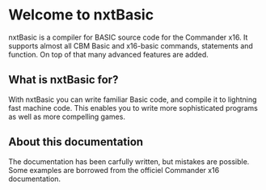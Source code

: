 # Welcome to nxtBasic

nxtBasic is a compiler for BASIC source code for the Commander x16. It supports almost all CBM Basic and x16-basic commands, statements and function. On top of that many advanced features are added.

## What is nxtBasic for?
With nxtBasic you can write familiar Basic code, and compile it to lightning fast machine code. This enables you to write more sophisticated programs as well as more compelling games.

## About this documentation
The documentation has been carfully written, but mistakes are possible. Some examples are borrowed from the officiel Commander x16 documentation.

